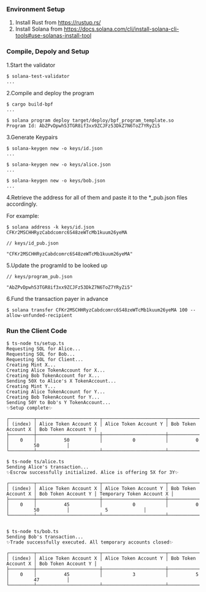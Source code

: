 ### Environment Setup
1. Install Rust from https://rustup.rs/
2. Install Solana from https://docs.solana.com/cli/install-solana-cli-tools#use-solanas-install-tool

### Compile, Depoly and Setup

1.Start the validator

```
$ solana-test-validator
...
```

2.Compile and deploy the program

```
$ cargo build-bpf
...

$ solana program deploy target/deploy/bpf_program_template.so
Program Id: AbZPvDpwh53TGR8if3xx9ZCJFz53DkZ7N6ToZ7YRyZi5
```

3.Generate Keypairs

```
$ solana-keygen new -o keys/id.json
...

$ solana-keygen new -o keys/alice.json
...

$ solana-keygen new -o keys/bob.json
...
```

4.Retrieve the address for all of them and paste it to the *_pub.json files accordingly.

For example:

```
$ solana address -k keys/id.json
CFKr2MSCHHRyzCabdcomrc6S48zeWTcMb1kuum26yeMA

// keys/id_pub.json

"CFKr2MSCHHRyzCabdcomrc6S48zeWTcMb1kuum26yeMA"
```

5.Update the programId to be looked up

```
// keys/program_pub.json

"AbZPvDpwh53TGR8if3xx9ZCJFz53DkZ7N6ToZ7YRyZi5"
```

6.Fund the transaction payer in advance

```
$ solana transfer CFKr2MSCHHRyzCabdcomrc6S48zeWTcMb1kuum26yeMA 100 --allow-unfunded-recipient
```

### Run the Client Code

```
$ ts-node ts/setup.ts
Requesting SOL for Alice...
Requesting SOL for Bob...
Requesting SOL for Client...
Creating Mint X...
Creating Alice TokenAccount for X...
Creating Bob TokenAccount for X...
Sending 50X to Alice's X TokenAccount...
Creating Mint Y...
Creating Alice TokenAccount for Y...
Creating Bob TokenAccount for Y...
Sending 50Y to Bob's Y TokenAccount...
✨Setup complete✨

┌─────────┬───────────────────────┬───────────────────────┬─────────────────────┬─────────────────────┐
│ (index) │ Alice Token Account X │ Alice Token Account Y │ Bob Token Account X │ Bob Token Account Y │
├─────────┼───────────────────────┼───────────────────────┼─────────────────────┼─────────────────────┤
│    0    │          50           │           0           │          0          │         50          │
└─────────┴───────────────────────┴───────────────────────┴─────────────────────┴─────────────────────┘

$ ts-node ts/alice.ts
Sending Alice's transaction...
✨Escrow successfully initialized. Alice is offering 5X for 3Y✨

┌─────────┬───────────────────────┬───────────────────────┬─────────────────────┬─────────────────────┬───────────────────────────┐
│ (index) │ Alice Token Account X │ Alice Token Account Y │ Bob Token Account X │ Bob Token Account Y │ Temporary Token Account X │
├─────────┼───────────────────────┼───────────────────────┼─────────────────────┼─────────────────────┼───────────────────────────┤
│    0    │          45           │           0           │          0          │         50          │             5             │
└─────────┴───────────────────────┴───────────────────────┴─────────────────────┴─────────────────────┴───────────────────────────┘


$ ts-node ts/bob.ts
Sending Bob's transaction...
✨Trade successfully executed. All temporary accounts closed✨

┌─────────┬───────────────────────┬───────────────────────┬─────────────────────┬─────────────────────┐
│ (index) │ Alice Token Account X │ Alice Token Account Y │ Bob Token Account X │ Bob Token Account Y │
├─────────┼───────────────────────┼───────────────────────┼─────────────────────┼─────────────────────┤
│    0    │          45           │           3           │          5          │         47          │
└─────────┴───────────────────────┴───────────────────────┴─────────────────────┴─────────────────────┘
```